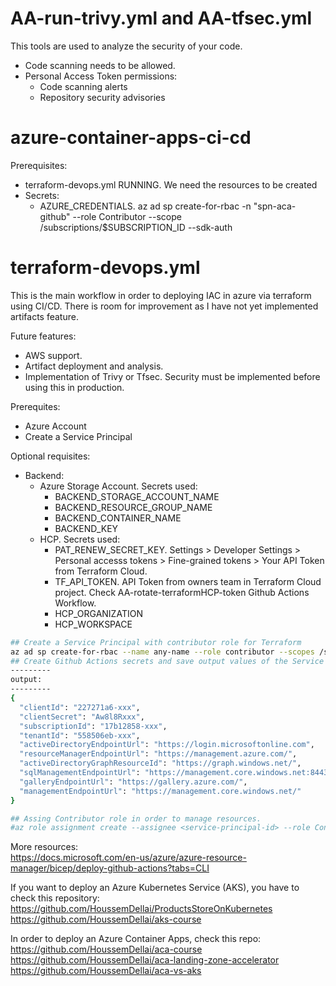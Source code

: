 # AA-run-trivy.yml and AA-tfsec.yml
This tools are used to analyze the security of your code.
- Code scanning needs to be allowed.
- Personal Access Token permissions:
    - Code scanning alerts
    - Repository security advisories

# azure-container-apps-ci-cd
Prerequisites:
  - terraform-devops.yml RUNNING. We need the resources to be created
  - Secrets:
    - AZURE_CREDENTIALS. az ad sp create-for-rbac -n "spn-aca-github" --role Contributor --scope /subscriptions/$SUBSCRIPTION_ID --sdk-auth

# terraform-devops.yml
This is the main workflow in order to deploying IAC in azure via terraform using CI/CD.
There is room for improvement as I have not yet implemented artifacts feature.

Future features:
- AWS support.
- Artifact deployment and analysis.
- Implementation of Trivy or Tfsec. Security must be implemented before using this in production.

Prerequites:
- Azure Account
- Create a Service Principal

Optional requisites:
- Backend: 
  - Azure Storage Account. Secrets used:
    - BACKEND_STORAGE_ACCOUNT_NAME
    - BACKEND_RESOURCE_GROUP_NAME
    - BACKEND_CONTAINER_NAME
    - BACKEND_KEY
  - HCP. Secrets used:
    - PAT_RENEW_SECRET_KEY. Settings > Developer Settings > Personal accesss tokens > Fine-grained tokens > Your API Token from Terraform Cloud.
    - TF_API_TOKEN. API Token from owners team in Terraform Cloud project. Check AA-rotate-terraformHCP-token Github Actions Workflow.
    - HCP_ORGANIZATION
    - HCP_WORKSPACE


```bash
## Create a Service Principal with contributor role for Terraform
az ad sp create-for-rbac --name any-name --role contributor --scopes /subscriptions/<SUBSCRIPTION_ID> --sdk-auth
## Create Github Actions secrets and save output values of the Service Principal: secrets.AZURE_CLIENT_ID, secrets.AZURE_CLIENT_SECRET, secrets.AZURE_SUBSCRIPTION_ID, secrets.AZURE_TENANT_ID 
---------
output:
---------
{
  "clientId": "227271a6-xxx",
  "clientSecret": "Aw8l8Rxxx",
  "subscriptionId": "17b12858-xxx",
  "tenantId": "558506eb-xxx",
  "activeDirectoryEndpointUrl": "https://login.microsoftonline.com",
  "resourceManagerEndpointUrl": "https://management.azure.com/",
  "activeDirectoryGraphResourceId": "https://graph.windows.net/",
  "sqlManagementEndpointUrl": "https://management.core.windows.net:8443/",
  "galleryEndpointUrl": "https://gallery.azure.com/",
  "managementEndpointUrl": "https://management.core.windows.net/"
}

## Assing Contributor role in order to manage resources.
#az role assignment create --assignee <service-principal-id> --role Contributor --scope /subscriptions/
```

More resources:  
https://docs.microsoft.com/en-us/azure/azure-resource-manager/bicep/deploy-github-actions?tabs=CLI

If you want to deploy an Azure Kubernetes Service (AKS), you have to check this repository:
https://github.com/HoussemDellai/ProductsStoreOnKubernetes
https://github.com/HoussemDellai/aks-course

In order to deploy an Azure Container Apps, check this repo:
https://github.com/HoussemDellai/aca-course
https://github.com/HoussemDellai/aca-landing-zone-accelerator
https://github.com/HoussemDellai/aca-vs-aks